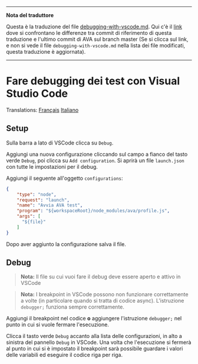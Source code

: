 ___
**Nota del traduttore**

Questa è la traduzione del file [debugging-with-vscode.md](https://github.com/sindresorhus/ava/blob/master/docs/recipes/debugging-with-vscode.md). Qui c'è il [link](https://github.com/avajs/ava/compare/0069a7ef4797a88149031124e7eade090a18ad4a...master#diff-a3927068f3a0ffbbdf1b02fbd401b146) dove si confrontano le differenze tra commit di riferimento di questa traduzione e l'ultimo commit di AVA sul branch master (Se si clicca sul link, e non si vede il file `debugging-with-vscode.md` nella lista dei file modificati, questa traduzione è aggiornata).
___
# Fare debugging dei test con Visual Studio Code

Translations: [Français](https://github.com/avajs/ava-docs/blob/master/fr_FR/docs/recipes/debugging-with-vscode.md)
[Italiano](https://github.com/avajs/ava-docs/blob/master/it_IT/docs/recipes/debugging-with-vscode.md)

## Setup

Sulla barra a lato di VSCode clicca su `Debug`.

Aggiungi una nuova configurazione cliccando sul campo a fianco del tasto verde `Debug`, poi clicca su `Add configuration`. Si aprirà un file `launch.json` con tutte le impostazioni per il debug.

Aggiungi il seguente all'oggetto `configurations`:

```json
{
	"type": "node",
	"request": "launch",
	"name": "Avvia AVA test",
	"program": "${workspaceRoot}/node_modules/ava/profile.js",
	"args": [
	  "${file}"
	]
}
```

Dopo aver aggiunto la configurazione salva il file.

## Debug

> **Nota:** Il file su cui vuoi fare il debug deve essere aperto e attivo in VSCode

> **Nota:** I breakpoint in VSCode possono non funzionare correttamente a volte (in particolare quando si tratta di codice async). L'istruzione `debugger;` funziona sempre correttamente.

Aggiungi il breakpoint nel codice **o** aggiungere l'istruzione `debugger;` nel punto in cui si vuole fermare l'esecuzione.

Clicca il tasto verde `Debug` accanto alla lista delle configurazioni, in alto a sinistra del pannello `Debug` in VSCode. Una volta che l'esecuzione si fermerà al punto in cui si è impostato il breakpoint sarà possibile guardare i valori delle variabili ed eseguire il codice riga per riga.